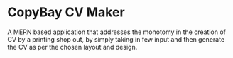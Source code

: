 # CopyBay CV Maker

A MERN based application that addresses the monotomy in the creation of CV by a printing shop out, by simply taking in few input and then generate the CV as per the chosen layout and design.


